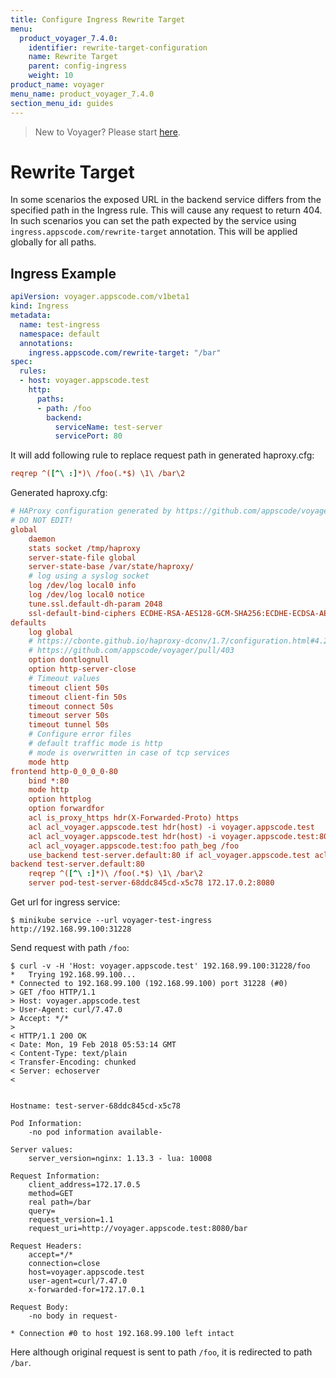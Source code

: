 ```yaml
---
title: Configure Ingress Rewrite Target
menu:
  product_voyager_7.4.0:
    identifier: rewrite-target-configuration
    name: Rewrite Target
    parent: config-ingress
    weight: 10
product_name: voyager
menu_name: product_voyager_7.4.0
section_menu_id: guides
---
```

> New to Voyager? Please start [here](/products/voyager/7.4.0/concepts/overview).

# Rewrite Target

In some scenarios the exposed URL in the backend service differs from the specified path in the Ingress rule. This will cause any request to return 404. In such scenarios you can set the path expected by the service using `ingress.appscode.com/rewrite-target` annotation. This will be applied globally for all paths.

## Ingress Example

```yaml
apiVersion: voyager.appscode.com/v1beta1
kind: Ingress
metadata:
  name: test-ingress
  namespace: default
  annotations:
    ingress.appscode.com/rewrite-target: "/bar"
spec:
  rules:
  - host: voyager.appscode.test
    http:
      paths:
      - path: /foo
        backend:
          serviceName: test-server
          servicePort: 80
```

It will add following rule to replace request path in generated haproxy.cfg:

```ini
reqrep ^([^\ :]*)\ /foo(.*$) \1\ /bar\2
```

Generated haproxy.cfg:

```ini
# HAProxy configuration generated by https://github.com/appscode/voyager
# DO NOT EDIT!
global
	daemon
	stats socket /tmp/haproxy
	server-state-file global
	server-state-base /var/state/haproxy/
	# log using a syslog socket
	log /dev/log local0 info
	log /dev/log local0 notice
	tune.ssl.default-dh-param 2048
	ssl-default-bind-ciphers ECDHE-RSA-AES128-GCM-SHA256:ECDHE-ECDSA-AES128-GCM-SHA256:ECDHE-RSA-AES256-GCM-SHA384:ECDHE-ECDSA-AES256-GCM-SHA384:DHE-RSA-AES128-GCM-SHA256:DHE-DSS-AES128-GCM-SHA256:kEDH+AESGCM:ECDHE-RSA-AES128-SHA256:ECDHE-ECDSA-AES128-SHA256:ECDHE-RSA-AES128-SHA:ECDHE-ECDSA-AES128-SHA:ECDHE-RSA-AES256-SHA384:ECDHE-ECDSA-AES256-SHA384:ECDHE-RSA-AES256-SHA:ECDHE-ECDSA-AES256-SHA:DHE-RSA-AES128-SHA256:DHE-RSA-AES128-SHA:DHE-DSS-AES128-SHA256:DHE-RSA-AES256-SHA256:DHE-DSS-AES256-SHA:DHE-RSA-AES256-SHA:!aNULL:!eNULL:!EXPORT:!DES:!RC4:!3DES:!MD5:!PSK
defaults
	log global
	# https://cbonte.github.io/haproxy-dconv/1.7/configuration.html#4.2-option%20abortonclose
	# https://github.com/appscode/voyager/pull/403
	option dontlognull
	option http-server-close
	# Timeout values
	timeout client 50s
	timeout client-fin 50s
	timeout connect 50s
	timeout server 50s
	timeout tunnel 50s
	# Configure error files
	# default traffic mode is http
	# mode is overwritten in case of tcp services
	mode http
frontend http-0_0_0_0-80
	bind *:80 
	mode http
	option httplog
	option forwardfor
	acl is_proxy_https hdr(X-Forwarded-Proto) https
	acl acl_voyager.appscode.test hdr(host) -i voyager.appscode.test
	acl acl_voyager.appscode.test hdr(host) -i voyager.appscode.test:80
	acl acl_voyager.appscode.test:foo path_beg /foo
	use_backend test-server.default:80 if acl_voyager.appscode.test acl_voyager.appscode.test:foo
backend test-server.default:80
	reqrep ^([^\ :]*)\ /foo(.*$) \1\ /bar\2
	server pod-test-server-68ddc845cd-x5c78 172.17.0.2:8080
```

Get url for ingress service:

```console
$ minikube service --url voyager-test-ingress
http://192.168.99.100:31228
```

Send request with path `/foo`:

```console
$ curl -v -H 'Host: voyager.appscode.test' 192.168.99.100:31228/foo
*   Trying 192.168.99.100...
* Connected to 192.168.99.100 (192.168.99.100) port 31228 (#0)
> GET /foo HTTP/1.1
> Host: voyager.appscode.test
> User-Agent: curl/7.47.0
> Accept: */*
> 
< HTTP/1.1 200 OK
< Date: Mon, 19 Feb 2018 05:53:14 GMT
< Content-Type: text/plain
< Transfer-Encoding: chunked
< Server: echoserver
< 


Hostname: test-server-68ddc845cd-x5c78

Pod Information:
	-no pod information available-

Server values:
	server_version=nginx: 1.13.3 - lua: 10008

Request Information:
	client_address=172.17.0.5
	method=GET
	real path=/bar
	query=
	request_version=1.1
	request_uri=http://voyager.appscode.test:8080/bar

Request Headers:
	accept=*/*
	connection=close
	host=voyager.appscode.test
	user-agent=curl/7.47.0
	x-forwarded-for=172.17.0.1

Request Body:
	-no body in request-

* Connection #0 to host 192.168.99.100 left intact
```

Here although original request is sent to path `/foo`, it is redirected to path `/bar`.